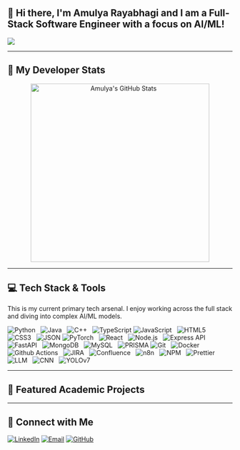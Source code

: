 <h2>👋 Hi there, I'm Amulya Rayabhagi and I am a Full-Stack Software Engineer with a focus on AI/ML!</h2> 

  ![](https://komarev.com/ghpvc/?username=amulyarayabhagi05&label=Profile%20Visits&color=blue&style=for-the-badge)

---

## 🚀 My Developer Stats

<p align="center">
    <img src="https://github-readme-stats.vercel.app/api?username=amulyarayabhagi05&show_icons=true&theme=dark&include_all_commits=true&count_private=true" alt="Amulya's GitHub Stats" width="400"/>
</p>

---

## 💻 Tech Stack & Tools

This is my current primary tech arsenal. I enjoy working across the full stack and diving into complex AI/ML models.
  <p>
  <img alt="Python" src="https://img.shields.io/badge/-Python-3776AB?style=flat-square&logo=python&logoColor=white" />   
  <img alt="Java" src="https://img.shields.io/badge/-Java-007396?style=flat-square&logo=openjdk&logoColor=white" />  
  <img alt="C++" src="https://img.shields.io/badge/-C++-00599C?style=flat-square&logo=c%2B%2B&logoColor=white" />   
  <img alt="TypeScript" src="https://img.shields.io/badge/-TypeScript-007ACC?style=flat-square&logo=typescript&logoColor=white" /> 
  <img alt="JavaScript" src="https://img.shields.io/badge/-JavaScript-F7DF1E?style=flat-square&logo=javascript&logoColor=black" />   
  <img alt="HTML5" src="https://img.shields.io/badge/-HTML5-E34F26?style=flat-square&logo=html5&logoColor=white" />   
  <img alt="CSS3" src="https://img.shields.io/badge/-CSS3-1572B6?style=flat-square&logo=css3&logoColor=white" />   
  <img alt="JSON" src="https://img.shields.io/badge/-JSON-000000?style=flat-square&logo=json&logoColor=white" />
  <img alt="PyTorch" src="https://img.shields.io/badge/-PyTorch-EE4C2C?style=flat-square&logo=pytorch&logoColor=white" />   
  <img alt="React" src="https://img.shields.io/badge/-React-61DAFB?style=flat-square&logo=react&logoColor=black" />   
  <img alt="Node.js" src="https://img.shields.io/badge/-Nodejs-339933?style=flat-square&logo=node.js&logoColor=white" />   
  <img alt="Express API" src="https://img.shields.io/badge/-Express.js-000000?style=flat-square&logo=express&logoColor=white" />   
  <img alt="FastAPI" src="https://img.shields.io/badge/-FastAPI-009688?style=flat-square&logo=fastapi&logoColor=white" />   
  <img alt="MongoDB" src="https://img.shields.io/badge/-MongoDB-47A248?style=flat-square&logo=mongodb&logoColor=white" />   
  <img alt="MySQL" src="https://img.shields.io/badge/-MySQL-4479A1?style=flat-square&logo=mysql&logoColor=white" />   
  <img alt="PRISMA" src="https://img.shields.io/badge/-PRISMA-2D3748?style=flat-square&logo=prisma&logoColor=white" />
  <img alt="Git" src="https://img.shields.io/badge/-Git-F05032?style=flat-square&logo=git&logoColor=white" />   
  <img alt="Docker" src="https://img.shields.io/badge/-Docker-46a2f1?style=flat-square&logo=docker&logoColor=white" />   
  <img alt="Github Actions" src="https://img.shields.io/badge/-Github_Actions-2088FF?style=flat-square&logo=github-actions&logoColor=white" />   
  <img alt="JIRA" src="https://img.shields.io/badge/-Jira-0052CC?style=flat-square&logo=jira&logoColor=white" />   
  <img alt="Confluence" src="https://img.shields.io/badge/-Confluence-172B4D?style=flat-square&logo=confluence&logoColor=white" />   
  <img alt="n8n" src="https://img.shields.io/badge/-n8n-FF5454?style=flat-square&logo=n8n&logoColor=white" />   
  <img alt="NPM" src="https://img.shields.io/badge/-NPM-CB3837?style=flat-square&logo=npm&logoColor=white" />   
  <img alt="Prettier" src="https://img.shields.io/badge/-Prettier-F7B93E?style=flat-square&logo=prettier&logoColor=white" />
  <img alt="LLM" src="https://img.shields.io/badge/-LLM-36454F?style=flat-square&logo=databricks&logoColor=white" />   
  <img alt="CNN" src="https://img.shields.io/badge/-CNN-52B788?style=flat-square&logo=tensorflow&logoColor=white" />   
  <img alt="YOLOv7" src="https://img.shields.io/badge/-YOLOv7-003366?style=flat-square&logo=opencv&logoColor=white" />   

</p>
  


---

## 🧠 Featured Academic Projects


---

## 🤝 Connect with Me

<p>
    <a href="https://linkedin.com/in/amulya-rayabhagi/" target="_blank"><img alt="LinkedIn" src="https://img.shields.io/badge/-LinkedIn-0077B5?style=flat-square&logo=linkedin&logoColor=white" /></a>
    <a href="mailto:amulya.rayabhagi@gmail.com"><img alt="Email" src="https://img.shields.io/badge/-Email-D14836?style=flat-square&logo=gmail&logoColor=white" /></a>
    <a href="https://github.com/AmulyaRayabhagi05"><img alt="GitHub" src="https://img.shields.io/badge/-GitHub-181717?style=flat-square&logo=github&logoColor=white" /></a>
</p>
